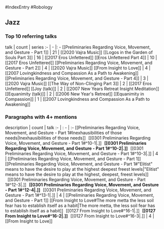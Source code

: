 #IndexEntry #Robology

## Jazz

### Top 10 referring talks
talk | count | series
:- | - |: -
[[Preliminaries Regarding Voice, Movement, and Gesture - Part 1]] | 21 | [[2020 Vajra Music]]
[[Logos in the Garden of Souls Part 3]] | 16 | [[2017 Eros Unfettered]]
[[Eros Unfettered Part 4]] | 10 | [[2017 Eros Unfettered]]
[[Preliminaries Regarding Voice, Movement, and Gesture - Part 2]] | 4 | [[2020 Vajra Music]]
[[From Insight to Love]] | 4 | [[2007 Lovingkindness and Compassion As a Path to Awakening]]
[[Preliminaries Regarding Voice, Movement, and Gesture - Part 4]] | 3 | [[2020 Vajra Music]]
[[The Way of Non-Clinging Part 3]] | 2 | [[2017 Eros Unfettered]]
[[Joy (talk)]] | 2 | [[2007 New Years Retreat Insight Meditation]]
[[Equanimity (talk)]] | 2 | [[2006 New Year's Retreat]]
[[Equanimity in Compassion]] | 1 | [[2007 Lovingkindness and Compassion As a Path to Awakening]]

### Paragraphs with 4+ mentions
description | count | talk
:- | : - | :-
[[Preliminaries Regarding Voice, Movement, and Gesture - Part 1#Inexhausibilities of those needs\|Inexhausibilities of those needs]] &nbsp;&nbsp;[[0301 Preliminaries Regarding Voice, Movement, and Gesture - Part 1#^10-1\|.]] &nbsp; **[[0301 Preliminaries Regarding Voice, Movement, and Gesture - Part 1#^10-2\|.]]** &nbsp; [[0301 Preliminaries Regarding Voice, Movement, and Gesture - Part 1#^10-3\|.]] | 4 | [[Preliminaries Regarding Voice, Movement, and Gesture - Part 1]]
[[Preliminaries Regarding Voice, Movement, and Gesture - Part 1#"Elitist" means to have the desire to play at the highest deepest freest levels\|"Elitist" means to have the desire to play at the highest, deepest, freest levels]] &nbsp;&nbsp;[[0301 Preliminaries Regarding Voice, Movement, and Gesture - Part 1#^12-3\|.]] &nbsp; **[[0301 Preliminaries Regarding Voice, Movement, and Gesture - Part 1#^12-4\|.]]** &nbsp; [[0301 Preliminaries Regarding Voice, Movement, and Gesture - Part 1#^13-1\|.]] | 4 | [[Preliminaries Regarding Voice, Movement, and Gesture - Part 1]]
[[From Insight to Love#The more metta the less soil fear has to establish itself as a habit\|The more metta, the less soil fear has to establish itself as a habit]] &nbsp;&nbsp;[[0127 From Insight to Love#^16-1\|.]] &nbsp; **[[0127 From Insight to Love#^16-2\|.]]** &nbsp; [[0127 From Insight to Love#^16-3\|.]] | 4 | [[From Insight to Love]]

